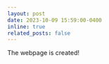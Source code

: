 ```yaml
---
layout: post
date: 2023-10-09 15:59:00-0400
inline: true
related_posts: false
---
```


The webpage is created!
